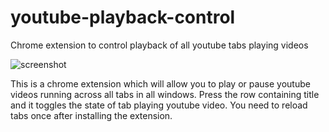 # youtube-playback-control
Chrome extension to control playback of all youtube tabs playing videos

![screenshot](https://github.com/shahankit/youtube-playback-control/raw/master/media/screenshot1.png)

This is a chrome extension which will allow you to play or pause youtube videos running across all tabs in all windows. Press the row containing title and it toggles the state of tab playing youtube video. You need to reload tabs once after installing the extension.
